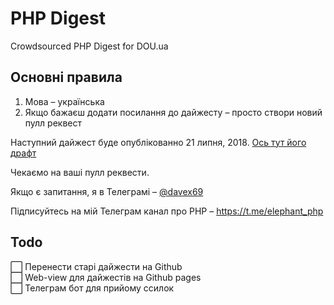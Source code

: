 # PHP Digest
Crowdsourced PHP Digest for DOU.ua

## Основні правила
1) Мова – українська
2) Якщо бажаєш додати посилання до дайжесту – просто створи новий пулл реквест

Наступний дайжест буде опублікованно 21 липня, 2018.
[Ось тут його драфт](https://github.com/sevastyanovio/php-digest/blob/master/2018/14-July.md)

Чекаємо на ваші пулл реквести.

Якщо є запитання, я в Телеграмі – [@davex69](https://t.me/davex69)

Підписуйтесь на мій Телеграм канал про PHP – https://t.me/elephant_php

## Todo
:white_large_square: Перенести старі дайжести на Github\
:white_large_square: Web-view для дайжестів на Github pages\
:white_large_square: Телеграм бот для прийому ссилок
